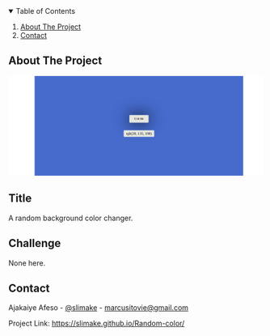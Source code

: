 <!-- TABLE OF CONTENTS -->
<details open="open">
  <summary>Table of Contents</summary>
  <ol>
    <li><a href="#about-the-project">About The Project</a></li>
    <li><a href="#contact">Contact</a></li>
  </ol>
</details>



<!-- ABOUT THE PROJECT -->
## About The Project

[![Product Name Screen Shot][product-screenshot]](https://slimake.github.io/Random-color/)

## Title
A random background color changer. 

## Challenge
None here.


<!-- CONTACT -->
## Contact

Ajakaiye Afeso - [@slimake](https://twitter.com/slimake) - marcusitovie@gmail.com

Project Link: https://slimake.github.io/Random-color/

<!-- MARKDOWN LINKS & IMAGES -->
<!-- https://www.markdownguide.org/basic-syntax/#reference-style-links -->
[product-screenshot]: image/random-color.png
